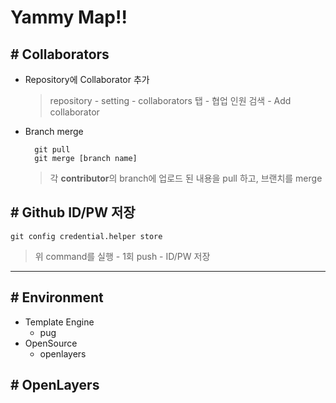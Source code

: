 # Yammy Map!!

## # Collaborators

- Repository에 Collaborator 추가
    > repository - setting - collaborators 탭 - 협업 인원 검색 - Add collaborator

- Branch merge

        git pull
        git merge [branch name]

    > 각 <strong>contributor</strong>의 branch에 업로드 된 내용을 pull 하고, 브랜치를 merge

## # Github ID/PW 저장

    git config credential.helper store

> 위 command를 실행 - 1회 push - ID/PW 저장

----------------------------------------------------

## # Environment
- Template Engine
    - pug
- OpenSource
    - openlayers

## # OpenLayers
